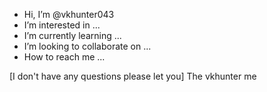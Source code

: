 -  Hi, I’m @vkhunter043
-  I’m interested in ...
-  I’m currently learning ...
-  I’m looking to collaborate on ...
-  How to reach me ...

<!---
vkhunter043/vkhunter043 is a ✨ special ✨ repository because its `README.md` (this file) appears on your GitHub profile.
You can click the Preview link to take a look at your changes.
--->
[I don't have any questions please let you]
The vkhunter me 
